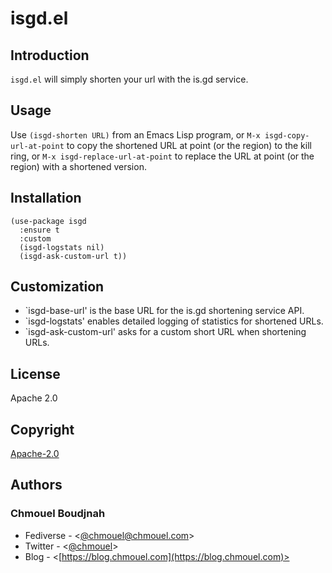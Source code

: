 # isgd.el

## Introduction

`isgd.el` will simply shorten your url with the is.gd service.

## Usage

Use `(isgd-shorten URL)` from an Emacs Lisp program, or
`M-x isgd-copy-url-at-point` to copy the shortened URL at point (or the region)
to the kill ring, or `M-x isgd-replace-url-at-point` to replace the URL at point
(or the region) with a shortened version.

## Installation

```emacs-lisp
(use-package isgd
  :ensure t
  :custom
  (isgd-logstats nil)
  (isgd-ask-custom-url t))
```

## Customization

- `isgd-base-url' is the base URL for the is.gd shortening service API.
- `isgd-logstats' enables detailed logging of statistics for shortened URLs.
- `isgd-ask-custom-url' asks for a custom short URL when shortening URLs.

## License

Apache 2.0

## Copyright

[Apache-2.0](./LICENSE)

## Authors

### Chmouel Boudjnah

* Fediverse - <[@chmouel@chmouel.com](https://fosstodon.org/@chmouel)>
* Twitter - <[@chmouel](https://twitter.com/chmouel)>
* Blog  - <[https://blog.chmouel.com](https://blog.chmouel.com)>
